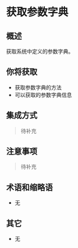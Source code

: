 # 获取参数字典

## 概述

获取系统中定义的参数字典。

## 你将获取

- 获取参数字典的方法
- 可以获取的参数字典信息


## 集成方式

> 待补充

## 注意事项

> 待补充

## 术语和缩略语

- 无

## 其它

- 无
